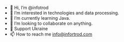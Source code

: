 - 👋 Hi, I’m @infotrod
- 👀 I’m interested in technologies and data processing.
- 🌱 I’m currently learning Java.
- 💞️ I’m looking to collaborate on anything.
- 🎽 Support Ukraine
- 📫 How to reach me info@infortrod.com

<!---
infotrod/infotrod is a ✨ special ✨ repository because its `README.md` (this file) appears on your GitHub profile.
You can click the Preview link to take a look at your changes.
--->
